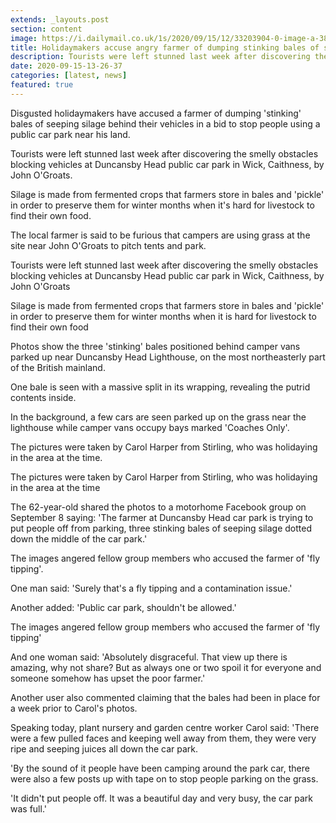 ```yaml
---
extends: _layouts.post
section: content
image: https://i.dailymail.co.uk/1s/2020/09/15/12/33203904-0-image-a-38_1600170278362.jpg 
title: Holidaymakers accuse angry farmer of dumping stinking bales of seeping silage 
description: Tourists were left stunned last week after discovering the smelly obstacles blocking vehicles at Duncansby Head public car park in Wick, Caithness, by John OGroats. 
date: 2020-09-15-13-26-37 
categories: [latest, news] 
featured: true 
--- 
```

Disgusted holidaymakers have accused a farmer of dumping 'stinking' bales of seeping silage behind their vehicles in a bid to stop people using a public car park near his land.  

Tourists were left stunned last week after discovering the smelly obstacles blocking vehicles at Duncansby Head public car park in Wick, Caithness, by John O'Groats.

Silage is made from fermented crops that farmers store in bales and 'pickle' in order to preserve them for winter months when it's hard for livestock to find their own food.

The local farmer is said to be furious that campers are using grass at the site near John O'Groats to pitch tents and park.

Tourists were left stunned last week after discovering the smelly obstacles blocking vehicles at Duncansby Head public car park in Wick, Caithness, by John O'Groats

Silage is made from fermented crops that farmers store in bales and 'pickle' in order to preserve them for winter months when it is hard for livestock to find their own food

Photos show the three 'stinking' bales positioned behind camper vans parked up near Duncansby Head Lighthouse, on the most northeasterly part of the British mainland.

One bale is seen with a massive split in its wrapping, revealing the putrid contents inside.

In the background, a few cars are seen parked up on the grass near the lighthouse while camper vans occupy bays marked 'Coaches Only'.

The pictures were taken by Carol Harper from Stirling, who was holidaying in the area at the time.

The pictures were taken by Carol Harper from Stirling, who was holidaying in the area at the time

The 62-year-old shared the photos to a motorhome Facebook group on September 8 saying: 'The farmer at Duncansby Head car park is trying to put people off from parking, three stinking bales of seeping silage dotted down the middle of the car park.'

The images angered fellow group members who accused the farmer of 'fly tipping'.

One man said: 'Surely that's a fly tipping and a contamination issue.'

Another added: 'Public car park, shouldn't be allowed.'





The images angered fellow group members who accused the farmer of 'fly tipping'

And one woman said: 'Absolutely disgraceful. That view up there is amazing, why not share? But as always one or two spoil it for everyone and someone somehow has upset the poor farmer.'

Another user also commented claiming that the bales had been in place for a week prior to Carol's photos.

Speaking today, plant nursery and garden centre worker Carol said: 'There were a few pulled faces and keeping well away from them, they were very ripe and seeping juices all down the car park.

'By the sound of it people have been camping around the park car, there were also a few posts up with tape on to stop people parking on the grass.

'It didn't put people off. It was a beautiful day and very busy, the car park was full.'

